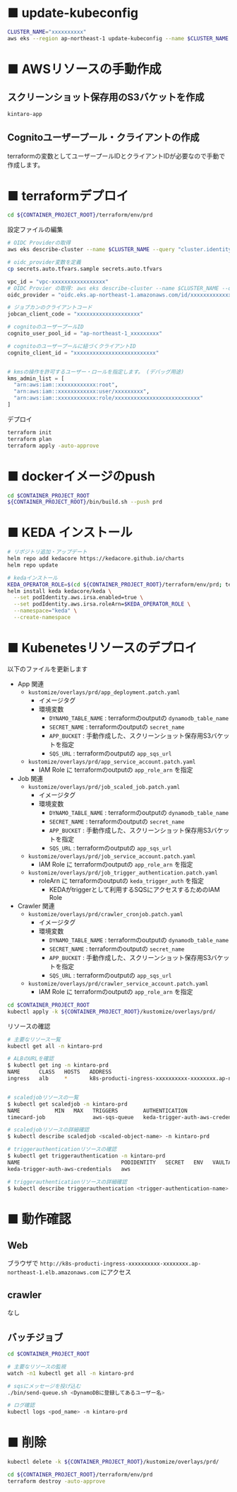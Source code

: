# ■ update-kubeconfig

```bash
CLUSTER_NAME="xxxxxxxxxx"
aws eks --region ap-northeast-1 update-kubeconfig --name $CLUSTER_NAME
```

# ■ AWSリソースの手動作成

## スクリーンショット保存用のS3バケットを作成

`kintaro-app`

## Cognitoユーザープール・クライアントの作成

terraformの変数としてユーザープールIDとクライアントIDが必要なので手動で作成します。

# ■ terraformデプロイ

```bash
cd ${CONTAINER_PROJECT_ROOT}/terraform/env/prd
```

設定ファイルの編集

```bash
# OIDC Providerの取得
aws eks describe-cluster --name $CLUSTER_NAME --query "cluster.identity.oidc.issuer" --output text

# oidc_provider変数を定義
cp secrets.auto.tfvars.sample secrets.auto.tfvars
```

```ini:secrets.auto.tfvars
vpc_id = "vpc-xxxxxxxxxxxxxxxxx"
# OIDC Provier の取得: aws eks describe-cluster --name $CLUSTER_NAME --query "cluster.identity.oidc.issuer" --output text
oidc_provider = "oidc.eks.ap-northeast-1.amazonaws.com/id/xxxxxxxxxxxxxxxxxxxxxxxxxxxxxxxx"

# ジョブカンのクライアントコード
jobcan_client_code = "xxxxxxxxxxxxxxxxxxxx"

# cognitoのユーザープールID
cognito_user_pool_id = "ap-northeast-1_xxxxxxxxx"

# cognitoのユーザープールに紐づくクライアントID
cognito_client_id = "xxxxxxxxxxxxxxxxxxxxxxxxxx"


# kmsの操作を許可するユーザー・ロールを指定します。 (デバッグ用途)
kms_admin_list = [
  "arn:aws:iam::xxxxxxxxxxxx:root",
  "arn:aws:iam::xxxxxxxxxxxx:user/xxxxxxxxx",
  "arn:aws:iam::xxxxxxxxxxxx:role/xxxxxxxxxxxxxxxxxxxxxxxxxxx"
]
```

デプロイ


```bash
terraform init
terraform plan
terraform apply -auto-approve
```

# ■ dockerイメージのpush

```bash
cd $CONTAINER_PROJECT_ROOT
${CONTAINER_PROJECT_ROOT}/bin/build.sh --push prd
```


# ■ KEDA インストール

```bash
# リポジトリ追加・アップデート
helm repo add kedacore https://kedacore.github.io/charts
helm repo update

# kedaインストール
KEDA_OPERATOR_ROLE=$(cd ${CONTAINER_PROJECT_ROOT}/terraform/env/prd; terraform output -raw keda_operator_role_arn)
helm install keda kedacore/keda \
  --set podIdentity.aws.irsa.enabled=true \
  --set podIdentity.aws.irsa.roleArn=$KEDA_OPERATOR_ROLE \
  --namespace="keda" \
  --create-namespace
```

# ■ Kubenetesリソースのデプロイ

以下のファイルを更新します

- App 関連
  - `kustomize/overlays/prd/app_deployment.patch.yaml`
    - イメージタグ
    - 環境変数
      - `DYNAMO_TABLE_NAME` : terraformのoutputの `dynamodb_table_name`
      - `SECRET_NAME` : terraformのoutputの `secret_name`
      - `APP_BUCKET` : 手動作成した、スクリーンショット保存用S3バケットを指定
      - `SQS_URL` : terraformのoutputの `app_sqs_url`
  - `kustomize/overlays/prd/app_service_account.patch.yaml`
    - IAM Role に terraformのoutputの `app_role_arn` を指定
- Job 関連
  - `kustomize/overlays/prd/job_scaled_job.patch.yaml`
    - イメージタグ
    - 環境変数
      - `DYNAMO_TABLE_NAME` : terraformのoutputの `dynamodb_table_name`
      - `SECRET_NAME` : terraformのoutputの `secret_name`
      - `APP_BUCKET` : 手動作成した、スクリーンショット保存用S3バケットを指定
      - `SQS_URL` : terraformのoutputの `app_sqs_url`
  - `kustomize/overlays/prd/job_service_account.patch.yaml`
    - IAM Role に terraformのoutputの `app_role_arn` を指定
  - `kustomize/overlays/prd/job_trigger_authentication.patch.yaml`
    - roleArn に terraformのoutputの `keda_trigger_auth` を指定
      - KEDAがtriggerとして利用するSQSにアクセスするためのIAM Role
- Crawler 関連
  - `kustomize/overlays/prd/crawler_cronjob.patch.yaml`
    - イメージタグ
    - 環境変数
      - `DYNAMO_TABLE_NAME` : terraformのoutputの `dynamodb_table_name`
      - `SECRET_NAME` : terraformのoutputの `secret_name`
      - `APP_BUCKET` : 手動作成した、スクリーンショット保存用S3バケットを指定
      - `SQS_URL` : terraformのoutputの `app_sqs_url`
  - `kustomize/overlays/prd/crawler_service_account.patch.yaml`
    - IAM Role に terraformのoutputの `app_role_arn` を指定

```bash
cd $CONTAINER_PROJECT_ROOT
kubectl apply -k ${CONTAINER_PROJECT_ROOT}/kustomize/overlays/prd/
```

リソースの確認

```bash
# 主要なリソース一覧
kubectl get all -n kintaro-prd

# ALBのURLを確認 
$ kubectl get ing -n kintaro-prd
NAME      CLASS   HOSTS   ADDRESS                                                                     PORTS   AGE
ingress   alb     *       k8s-producti-ingress-xxxxxxxxxx-xxxxxxxx.ap-northeast-1.elb.amazonaws.com   80      26m


# scaledjobリソースの一覧
$ kubectl get scaledjob -n kintaro-prd
NAME           MIN   MAX   TRIGGERS        AUTHENTICATION                      READY   ACTIVE   PAUSED    AGE
timecard-job               aws-sqs-queue   keda-trigger-auth-aws-credentials   True    True     Unknown   39s

# scaledjobリソースの詳細確認
$ kubectl describe scaledjob <scaled-object-name> -n kintaro-prd

# triggerauthenticationリソースの確認
$ kubectl get triggerauthentication -n kintaro-prd
NAME                                PODIDENTITY   SECRET   ENV   VAULTADDRESS
keda-trigger-auth-aws-credentials   aws

# triggerauthenticationリソースの詳細確認
$ kubectl describe triggerauthentication <trigger-authentication-name> -n kintaro-prd
```

# ■ 動作確認

## Web

ブラウザで `http://k8s-producti-ingress-xxxxxxxxxx-xxxxxxxx.ap-northeast-1.elb.amazonaws.com` にアクセス

## crawler

なし

## バッチジョブ
```bash
cd $CONTAINER_PROJECT_ROOT

# 主要なリソースの監視
watch -n1 kubectl get all -n kintaro-prd

# sqsにメッセージを投げ込む
./bin/send-queue.sh <DynamoDBに登録してあるユーザー名>

# ログ確認
kubectl logs <pod_name> -n kintaro-prd
```

# ■ 削除

```bash
kubectl delete -k ${CONTAINER_PROJECT_ROOT}/kustomize/overlays/prd/

cd ${CONTAINER_PROJECT_ROOT}/terraform/env/prd
terraform destroy -auto-approve
```
